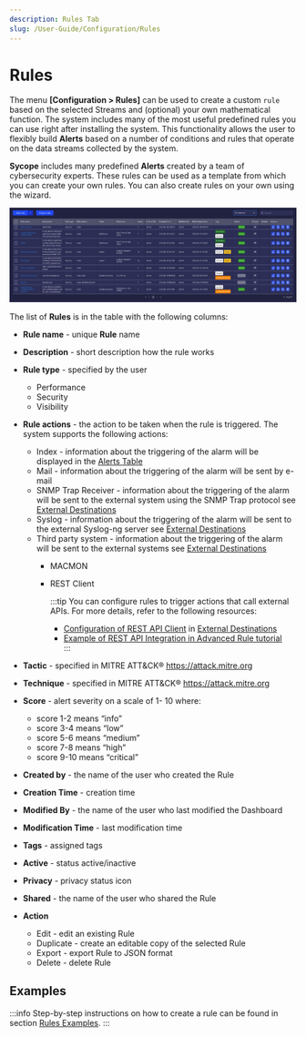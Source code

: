 ```yaml
---
description: Rules Tab
slug: /User-Guide/Configuration/Rules
---
```


# Rules

The menu **[Configuration > Rules]** can be used to create a custom `rule` based on the selected Streams and (optional) your own mathematical function. The system includes many of the most useful predefined rules you can use right after installing the system. This functionality allows the user to flexibly build **Alerts** based on a number of conditions and rules that operate on the data streams collected by the system.

**Sycope** includes many predefined **Alerts** created by a team of cybersecurity experts. These rules can be used as a template from which you can create your own rules. You can also create rules on your own using the wizard.

![image-20230619100934955](assets_Rule%20Sets/image-20230619100934955.png)



The list of **Rules** is in the table with the following columns:
- **Rule name** - unique **Rule** name
- **Description** - short description how the rule works
- **Rule type** - specified by the user
  - Performance
  - Security
  - Visibility
- **Rule actions** - the action to be taken when the rule is triggered. The system supports the following actions:
  - Index - information about the triggering of the alarm will be displayed in the [Alerts Table](/User-Guide/Alerts#alerts-table-fields-description) 
  - Mail - information about the triggering of the alarm will be sent by e-mail
  - SNMP Trap Receiver - information about the triggering of the alarm will be sent to the external system using the SNMP Trap protocol see [External Destinations](/User-Guide/Settings/General/Integrations/External-Destinations)
  - Syslog - information about the triggering of the alarm will be sent to the external Syslog-ng server see [External Destinations](/User-Guide/Settings/General/Integrations/External-Destinations)
  - Third party system -  information about the triggering of the alarm will be sent to the external systems see [External Destinations](/User-Guide/Settings/General/Integrations/External-Destinations)
    - MACMON
    - REST Client

      :::tip
      You can configure rules to trigger actions that call external APIs. For more details, refer to the following resources:
  
      - [Configuration of REST API Client](/User-Guide/Settings/General/Integrations/External-Destinations#rest-client) in [External Destinations](/User-Guide/Settings/General/Integrations/External-Destinations)
      - [Example of REST API Integration in Advanced Rule tutorial](/Examples/Rules-Examples/Advanced)  
      :::

- **Tactic** -  specified in MITRE ATT&CK® https://attack.mitre.org
- **Technique** - specified in MITRE ATT&CK® https://attack.mitre.org
- **Score** - alert severity on a scale of 1- 10 where:
  - score 1-2  means “info”
  - score 3-4 means “low”
  - score  5-6 means “medium”
  - score 7-8 means “high”
  - score 9-10 means “critical”
- **Created by** - the name of the user who created the Rule
- **Creation Time** - creation time
- **Modified By** - the name of the user who last modified the Dashboard
- **Modification Time** -  last modification time
- **Tags** - assigned tags
- **Active** - status active/inactive
- **Privacy** - privacy status icon
- **Shared** - the name of the user who shared the Rule
- **Action**
  - Edit - edit an existing Rule
  - Duplicate - create an editable copy of the selected  Rule
  - Export - export Rule to JSON format
  - Delete - delete Rule


## Examples

:::info
Step-by-step instructions on how to create a rule can be found in section [Rules Examples](/Examples/Rules-Examples).
:::